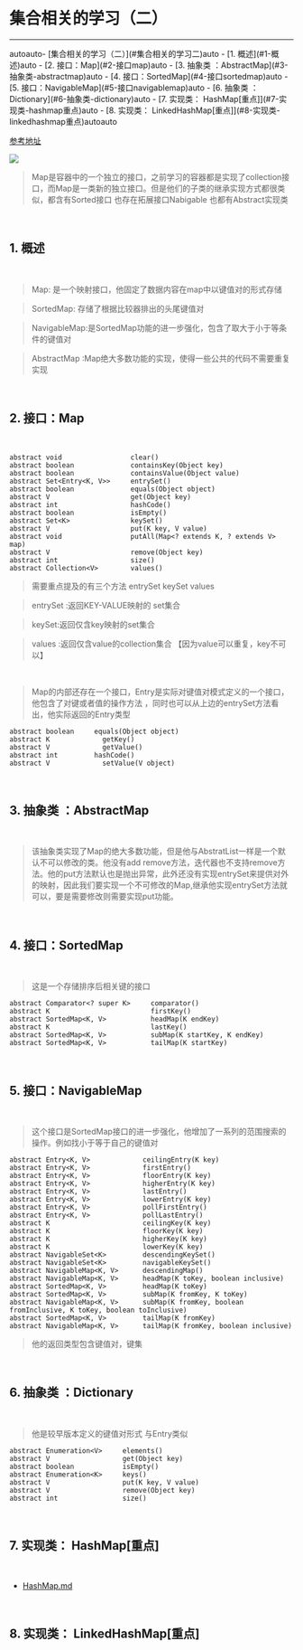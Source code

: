 # 集合相关的学习（二）

----------
<!-- TOC -->autoauto- [集合相关的学习（二）](#集合相关的学习二)auto    - [1. 概述](#1-概述)auto    - [2. 接口：Map](#2-接口map)auto    - [3. 抽象类 ：AbstractMap](#3-抽象类-abstractmap)auto    - [4. 接口：SortedMap](#4-接口sortedmap)auto    - [5. 接口：NavigableMap](#5-接口navigablemap)auto    - [6. 抽象类 ：Dictionary](#6-抽象类-dictionary)auto    - [7. 实现类： HashMap[重点]](#7-实现类-hashmap重点)auto    - [8. 实现类： LinkedHashMap[重点]](#8-实现类-linkedhashmap重点)autoauto<!-- /TOC -->


[参考地址](https://www.cnblogs.com/skywang12345/p/3308931.html)




![](https://s2.ax1x.com/2019/06/11/Vcxjw8.jpg)

>Map是容器中的一个独立的接口，之前学习的容器都是实现了collection接口，而Map是一类新的独立接口。但是他们的子类的继承实现方式都很类似，都含有Sorted接口 也存在拓展接口Nabigable 也都有Abstract实现类 

<br>

## 1. 概述 

<br>


> Map: 是一个映射接口，他固定了数据内容在map中以键值对的形式存储

> SortedMap: 存储了根据比较器排出的头尾键值对  

>NavigableMap:是SortedMap功能的进一步强化，包含了取大于小于等条件的键值对  

>AbstractMap :Map绝大多数功能的实现，使得一些公共的代码不需要重复实现  

<br>

## 2. 接口：Map

<br>


    abstract void                 clear()
	abstract boolean              containsKey(Object key)
	abstract boolean              containsValue(Object value)
	abstract Set<Entry<K, V>>     entrySet()
	abstract boolean              equals(Object object)
	abstract V                    get(Object key)
	abstract int                  hashCode()
	abstract boolean              isEmpty()
	abstract Set<K>               keySet()
	abstract V                    put(K key, V value)
	abstract void                 putAll(Map<? extends K, ? extends V> map)
	abstract V                    remove(Object key)
	abstract int                  size()
	abstract Collection<V>        values()

>需要重点提及的有三个方法 entrySet  keySet values 

>  entrySet :返回KEY-VALUE映射的 set集合 

>keySet:返回仅含key映射的set集合 

>values :返回仅含value的collection集合  【因为value可以重复，key不可以】


<br>

>Map的内部还存在一个接口，Entry是实际对键值对模式定义的一个接口，他包含了对键或者值的操作方法 ，同时也可以从上边的entrySet方法看出，他实际返回的Entry类型 


    abstract boolean     equals(Object object)
	abstract K             getKey()
	abstract V             getValue()
	abstract int         hashCode()
	abstract V             setValue(V object)


<br>

## 3. 抽象类 ：AbstractMap  

<br>

>该抽象类实现了Map的绝大多数功能，但是他与AbstratList一样是一个默认不可以修改的类。他没有add remove方法，迭代器也不支持remove方法。他的put方法默认也是抛出异常，此外还没有实现entrySet来提供对外的映射，因此我们要实现一个不可修改的Map,继承他实现entrySet方法就可以，要是需要修改则需要实现put功能。



<br>

## 4. 接口：SortedMap  

<br>

>这是一个存储排序后相关键的接口 


    abstract Comparator<? super K>     comparator()
	abstract K                         firstKey()
	abstract SortedMap<K, V>           headMap(K endKey)
	abstract K                         lastKey()
	abstract SortedMap<K, V>           subMap(K startKey, K endKey)
	abstract SortedMap<K, V>           tailMap(K startKey)

<br>
 
## 5. 接口：NavigableMap

<br>


>这个接口是SortedMap接口的进一步强化，他增加了一系列的范围搜索的操作。例如找小于等于自己的键值对


    abstract Entry<K, V>             ceilingEntry(K key)
	abstract Entry<K, V>             firstEntry()
	abstract Entry<K, V>             floorEntry(K key)
	abstract Entry<K, V>             higherEntry(K key)
	abstract Entry<K, V>             lastEntry()
	abstract Entry<K, V>             lowerEntry(K key)
	abstract Entry<K, V>             pollFirstEntry()
	abstract Entry<K, V>             pollLastEntry()
	abstract K                       ceilingKey(K key)
	abstract K                       floorKey(K key)
	abstract K                       higherKey(K key)
	abstract K                       lowerKey(K key)
	abstract NavigableSet<K>         descendingKeySet()
	abstract NavigableSet<K>         navigableKeySet()
	abstract NavigableMap<K, V>      descendingMap()
	abstract NavigableMap<K, V>      headMap(K toKey, boolean inclusive)
	abstract SortedMap<K, V>         headMap(K toKey)
	abstract SortedMap<K, V>         subMap(K fromKey, K toKey)
	abstract NavigableMap<K, V>      subMap(K fromKey, boolean fromInclusive, K toKey, boolean toInclusive)
	abstract SortedMap<K, V>         tailMap(K fromKey)
	abstract NavigableMap<K, V>      tailMap(K fromKey, boolean inclusive)


>他的返回类型包含键值对，键集




<br>
 
## 6. 抽象类 ：Dictionary

<br>

>他是较早版本定义的键值对形式 与Entry类似  


    abstract Enumeration<V>     elements()
	abstract V                  get(Object key)
	abstract boolean            isEmpty()
	abstract Enumeration<K>     keys()
	abstract V                  put(K key, V value)
	abstract V                  remove(Object key)
	abstract int                size()


<br>
 
## 7. 实现类： HashMap[重点]

<br>

- [HashMap.md](HashMap.md)

<br>
 
## 8. 实现类： LinkedHashMap[重点]

<br>